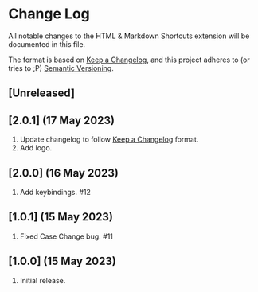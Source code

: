# Change Log

All notable changes to the HTML & Markdown Shortcuts extension will be documented in this file.

The format is based on [Keep a Changelog](https://keepachangelog.com/en/1.0.0/), and this project adheres to (or tries to ;P) [Semantic Versioning](https://semver.org/spec/v2.0.0.html).

## [Unreleased]

## [2.0.1] (17 May 2023)

1. Update changelog to follow [Keep a Changelog](https://keepachangelog.com/en/1.1.0/) format.
1. Add logo.

## [2.0.0] (16 May 2023)

1. Add keybindings. #12

## [1.0.1] (15 May 2023)

1. Fixed Case Change bug. #11

## [1.0.0] (15 May 2023)

1. Initial release.
